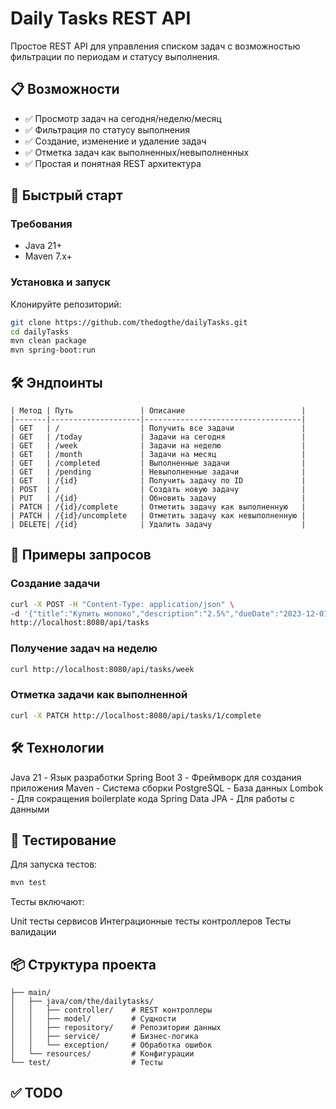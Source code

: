 # Daily Tasks REST API

Простое REST API для управления списком задач с возможностью фильтрации по периодам и статусу выполнения.

## 📋 Возможности

- ✅ Просмотр задач на сегодня/неделю/месяц
- ✅ Фильтрация по статусу выполнения
- ✅ Создание, изменение и удаление задач
- ✅ Отметка задач как выполненных/невыполненных
- ✅ Простая и понятная REST архитектура

## 🚀 Быстрый старт

### Требования

- Java 21+
- Maven 7.x+

### Установка и запуск

Клонируйте репозиторий:

```bash
git clone https://github.com/thedogthe/dailyTasks.git
cd dailyTasks
mvn clean package
mvn spring-boot:run
```

## 🛠 Эндпоинты

```table
| Метод | Путь               | Описание                          |
|-------|--------------------|-----------------------------------|
| GET   | /                  | Получить все задачи               |
| GET   | /today             | Задачи на сегодня                 |
| GET   | /week              | Задачи на неделю                  |
| GET   | /month             | Задачи на месяц                   |
| GET   | /completed         | Выполненные задачи                |
| GET   | /pending           | Невыполненные задачи              |
| GET   | /{id}              | Получить задачу по ID             |
| POST  | /                  | Создать новую задачу              |
| PUT   | /{id}              | Обновить задачу                   |
| PATCH | /{id}/complete     | Отметить задачу как выполненную   |
| PATCH | /{id}/uncomplete   | Отметить задачу как невыполненную |
| DELETE| /{id}              | Удалить задачу                    |
```

## 📄 Примеры запросов

### Создание задачи

```bash
curl -X POST -H "Content-Type: application/json" \
-d '{"title":"Купить молоко","description":"2.5%","dueDate":"2023-12-01"}' \
http://localhost:8080/api/tasks
```

### Получение задач на неделю

```bash
curl http://localhost:8080/api/tasks/week
```

### Отметка задачи как выполненной

```bash
curl -X PATCH http://localhost:8080/api/tasks/1/complete
```

## 🛠 Технологии

Java 21 -  Язык разработки
Spring Boot 3 - Фреймворк для создания приложения
Maven - Система сборки
PostgreSQL - База данных
Lombok - Для сокращения boilerplate кода
Spring Data JPA - Для работы с данными

## 🧪 Тестирование

Для запуска тестов:

```bash
mvn test
```

Тесты включают:

Unit тесты сервисов
Интеграционные тесты контроллеров
Тесты валидации

## 📦 Структура проекта

```src/
├── main/
│   ├── java/com/the/dailytasks/
│   │   ├── controller/    # REST контроллеры
│   │   ├── model/         # Сущности
│   │   ├── repository/    # Репозитории данных
│   │   ├── service/       # Бизнес-логика
│   │   └── exception/     # Обработка ошибок
│   └── resources/         # Конфигурации
└── test/                  # Тесты
```

## ✅ TODO
